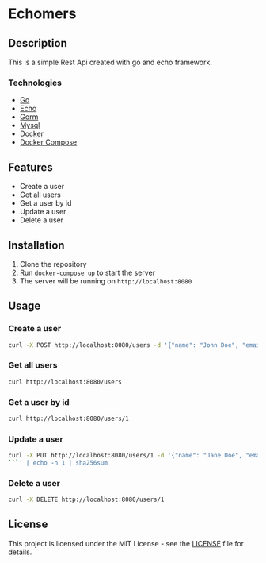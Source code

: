 # Echomers

## Description

This is a simple Rest Api created with go and echo framework.

### Technologies

- [Go](https://golang.org/)
- [Echo](https://echo.labstack.com/)
- [Gorm](https://gorm.io/)
- [Mysql](https://www.mysql.com/)
- [Docker](https://www.docker.com/)
- [Docker Compose](https://docs.docker.com/compose/)


## Features

- Create a user
- Get all users
- Get a user by id
- Update a user
- Delete a user

## Installation

1. Clone the repository
2. Run `docker-compose up` to start the server
3. The server will be running on `http://localhost:8080`

## Usage

### Create a user

```bash
curl -X POST http://localhost:8080/users -d '{"name": "John Doe", "email": " [email protected]"}'
```

### Get all users

```bash
curl http://localhost:8080/users
```

### Get a user by id

```bash
curl http://localhost:8080/users/1
```

### Update a user

```bash
curl -X PUT http://localhost:8080/users/1 -d '{"name": "Jane Doe", "email": " [email protected]"}'
```' | echo -n 1 | sha256sum
```

### Delete a user

```bash
curl -X DELETE http://localhost:8080/users/1
```

## License

This project is licensed under the MIT License - see the [LICENSE](LICENSE) file for details.
